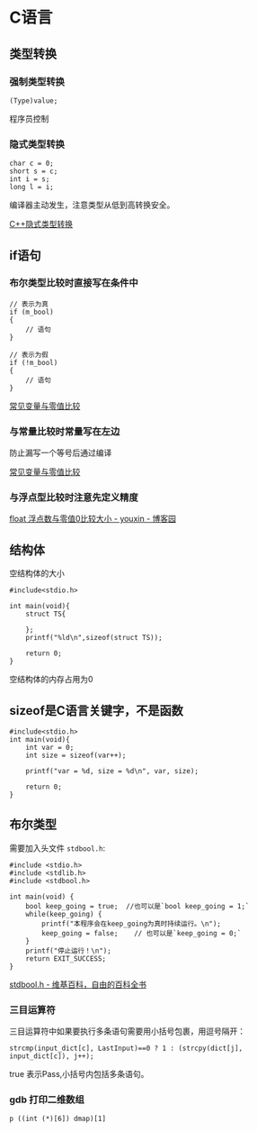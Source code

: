 # C语言

## 类型转换

### 强制类型转换
```
(Type)value;
```
程序员控制

### 隐式类型转换
```
char c = 0;
short s = c;
int i = s;
long l = i;
```
编译器主动发生，注意类型从低到高转换安全。

[C++隐式类型转换](https://www.cnblogs.com/solidblog/p/3381628.html)


## if语句

### 布尔类型比较时直接写在条件中

```
// 表示为真
if (m_bool)
{
    // 语句
}

// 表示为假
if (!m_bool)
{
    // 语句
}
```
[常见变量与零值比较](https://blog.csdn.net/mitu405687908/article/details/51085605)

### 与常量比较时常量写在左边

防止漏写一个等号后通过编译

[常见变量与零值比较](https://blog.csdn.net/mitu405687908/article/details/51085605)

### 与浮点型比较时注意先定义精度

[float 浮点数与零值0比较大小 - youxin - 博客园](https://www.cnblogs.com/youxin/p/3306136.html)

## 结构体

空结构体的大小

```
#include<stdio.h>

int main(void){
    struct TS{

    };
    printf("%ld\n",sizeof(struct TS));

    return 0;
}
```
空结构体的内存占用为0

## sizeof是C语言关键字，不是函数

```
#include<stdio.h>
int main(void){
    int var = 0;
    int size = sizeof(var++);

    printf("var = %d, size = %d\n", var, size);

    return 0;
}
```

## 布尔类型

需要加入头文件 `stdbool.h`:

```
#include <stdio.h>
#include <stdlib.h>
#include <stdbool.h>

int main(void) {
    bool keep_going = true;  //也可以是`bool keep_going = 1;`
    while(keep_going) {
        printf("本程序会在keep_going为真时持续运行。\n");
        keep_going = false;    // 也可以是`keep_going = 0;`
    }
    printf("停止运行！\n");
    return EXIT_SUCCESS;
}
```
[stdbool.h - 维基百科，自由的百科全书](https://zh.wikipedia.org/wiki/Stdbool.h)

### 三目运算符

三目运算符中如果要执行多条语句需要用小括号包裹，用逗号隔开：

```
strcmp(input_dict[c], LastInput)==0 ? 1 : (strcpy(dict[j], input_dict[c]), j++);
```

true 表示Pass,小括号内包括多条语句。

### gdb 打印二维数组

```
p ((int (*)[6]) dmap)[1]
```